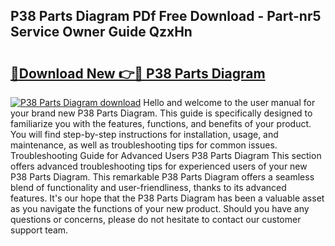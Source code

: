 ## P38 Parts Diagram PDf Free Download - Part-nr5 Service Owner Guide QzxHn

# <h2><a href="http://dflqty.blite.top/?on=P38+Parts+Diagram">🔗Download New 👉🔴 P38 Parts Diagram</a></h2>

[![P38 Parts Diagram download](https://i.imgur.com/lujVjoI.png)](http://dflqty.blite.top/?on=P38+Parts+Diagram)
Hello and welcome to the user manual for your brand new P38 Parts Diagram. This guide is specifically designed to familiarize you with the features, functions, and benefits of your product. You will find step-by-step instructions for installation, usage, and maintenance, as well as troubleshooting tips for common issues. Troubleshooting Guide for Advanced Users P38 Parts Diagram This section offers advanced troubleshooting tips for experienced users of your new P38 Parts Diagram. This remarkable P38 Parts Diagram offers a seamless blend of functionality and user-friendliness, thanks to its advanced features. It's our hope that the P38 Parts Diagram has been a valuable asset as you navigate the functions of your new product. Should you have any questions or concerns, please do not hesitate to contact our customer support team.
